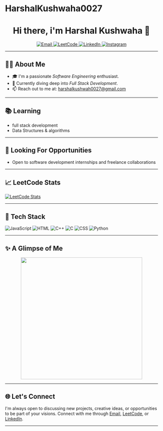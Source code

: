 # HarshalKushwaha0027

<h1 align="center">Hi there, i'm Harshal Kushwaha 👋</h1>

<p align="center">
  <a href="mailto:harshalkushwah0027@gmail.com">
    <img src="https://img.shields.io/badge/Email-harshalkushwah0027@gmail.com-red?style=flat-square&logo=gmail" alt="Email" />
  </a>
  <a href="https://leetcode.com/u/HarshalKushwaha/" target="_blank">
    <img src="https://img.shields.io/badge/LeetCode-HarshalKushwaha-orange?style=flat-square&logo=leetcode" alt="LeetCode" />
  </a>
  <a href="https://www.linkedin.com/in/harshal-kushwaha-46692124a/" target="_blank">
    <img src="https://img.shields.io/badge/LinkedIn-Harshal--Kushwaha--317b62271-blue?style=flat-square&logo=linkedin" alt="LinkedIn" />
  </a>
  <a href="https://www.instagram.com/harshal_kushwah_/" target="_blank">
    <img src="https://img.shields.io/badge/Instagram-@harshal_kushwah_-purple?style=flat-square&logo=instagram" alt="Instagram" />
  </a>
</p>

---

## 👨‍💻 About Me

- 🎓 I'm a passionate *Software Engineering* enthusiast.
- 🌱 Currently diving deep into *Full Stack Development*.
- 📫 Reach out to me at: [harshalkushwah0027@gmail.com](harshalkushwah0027@gmail.com)

---

## 📚 Learning

- full stack development
- Data Structures & algorithms 

---

## 💼 Looking For Opportunities

- Open to software development internships and freelance collaborations

---

## 📈 LeetCode Stats

[![LeetCode Stats](https://leetcard.jacoblin.cool/HarshalKushwaha?theme=dark)](https://leetcode.com/u/HarshalKushwaha/)

---

## 🚀 Tech Stack

![JavaScript](https://img.shields.io/badge/-JavaScript-black?style=flat-square&logo=javascript)
![HTML](https://img.shields.io/badge/-HTML-black?style=flat-square&logo=html)
![C++](https://img.shields.io/badge/-C++-black?style=flat-square&logo=c++)
![C](https://img.shields.io/badge/-C-black?style=flat-square&logo=c)
![CSS](https://img.shields.io/badge/-CSS-black?style=flat-square&logo=css)
![Python](https://img.shields.io/badge/-Python-black?style=flat-square&logo=python)

---

## ✨ A Glimpse of Me

<p align="center">
  <img src="https://media.giphy.com/media/qgQUggAC3Pfv687qPC/giphy.gif" width="400" />
</p>

---

## 🌐 Let's Connect

I'm always open to discussing new projects, creative ideas, or opportunities to be part of your visions. Connect with me through [Email](harshalkushwah0027@gmail.com), [LeetCode](https://leetcode.com/u/HarshalKushwaha/), or [LinkedIn](https://www.linkedin.com/in/harshal-kushwaha-46692124a/).

---

 
